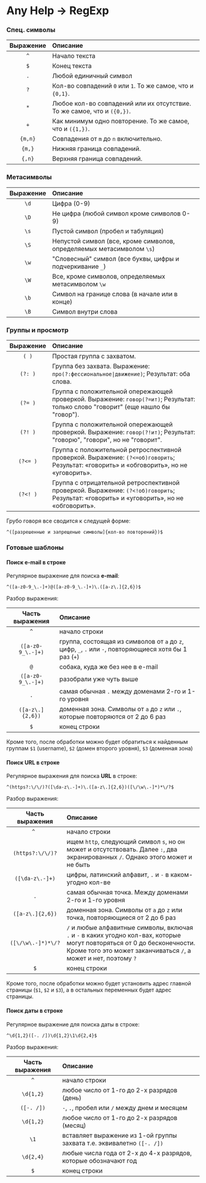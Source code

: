 # Any Help -> RegExp
### Спец. символы

Выражение | Описание
:-------: | :-------
`^` | Начало текста
`$` | Конец текста
`.` | Любой единичный символ
`?` | Кол-во совпадений `0` или `1`. То же самое, что и `{0,1}`.
`*` | Любое кол-во совпадений или их отсутствие. То же самое, что и `({0,})`.
`+` | Как минимум одно повторение. То же самое, что и `({1,})`.
`{m,n}` | Совпадения от `m` до `n` включительно.
`{m,}` | Нижняя граница совпадений.
`{,n}` | Верхняя граница совпадений.


### Метасимволы

Выражение | Описание
:-------: | :-------
`\d` | Цифра (0-9)
`\D` | Не цифра (любой символ кроме символов 0-9)
`\s` | Пустой символ (пробел и табуляция)
`\S` | Непустой символ (все, кроме символов, определяемых метасимволом `\s`)
`\w` | "Словесный" символ (все буквы, цифры и подчеркивание `_`)
`\W` | Все, кроме символов, определяемых метасимволом `\w`
`\b` | Символ на границе слова (в начале или в конце)
`\B` | Символ внутри слова


### Группы и просмотр

Выражение | Описание
:-------: | :-------
`( )` | Простая группа с захватом.
`(?: )` | Группа без захвата. Выражение: `про(?:фессиональное\|движение)`; Результат: оба слова.
`(?= )` | Группа с положительной опережающей проверкой. Выражение: `говор(?=ит)`; Результат: только слово "говорит" (еще нашло бы "говор").
`(?! )` | Группа с положительной опережающей проверкой. Выражение: `говор(?!ит)`; Результат: "говорю", "говори", но не "говорит".
`(?<= )` | Группа с положительной ретроспективной проверкой. Выражение: `(?<=об)говорить`; Результат: «говорить» и «обговорить», но не «уговорить».
`(?<! )` | Группа с отрицательной ретроспективной проверкой. Выражение: `(?<!об)говорить`; Результат: «говорить» и «уговорить», но не «обговорить».

Грубо говоря все сводится к следущей форме:

```^([разрешенные и запрещеные символы]{кол-во повторений})$```

### Готовые шаблоны
#### Поиск e-mail в строке
Регулярное выражение для поиска **e-mail**:

```^([a-z0-9_\.-]+)@([a-z0-9_\.-]+)\.([a-z\.]{2,6})$```

Разбор выражения:

Часть выражения | Описание
:-------------: | :-------
`^` | начало строки
`([a-z0-9_\.-]+)` | группа, состоящая из символов от `a` до `z`, цифр, `_`, `.` или `-`, повторяющиеся хотя бы 1 раз (`+`)
`@` | собака, куда же без нее в e-mail
`([a-z0-9_\.-]+)` | разобрали уже чуть выше
`.` | самая обычная `.` между доменами 2-го и 1-го уровня
`([a-z\.]{2,6})` | доменная зона. Символы от `a` до `z` или `.`, которые повторяются от 2 до 6 раз
`$` | конец строки

Кроме того, после обработки можно будет обратиться к найденным группам `$1` (username), `$2` (домен второго уровня), `$3` (доменная зона)

#### Поиск URL в строке
Регулярное выражения для поиска **URL** в строке:

```^(https?:\/\/)?([\da-z\.-]+)\.([a-z\.]{2,6})([\/\w\.-]*)*\/?$```

Разбор выражения:

Часть выражения | Описание
:-------------: | :-------
`^ ` | начало строки
`(https?:\/\/)?` | ищем `http`, следующий символ `s`, но он может и отсутствовать. Далее `:`, два экранированных `/`. Однако этого может и не быть
`([\da-z\.-]+)` | цифры, латинский алфавит, `.` и `-` в каком-угодно кол-ве
`.`|самая обычная точка. Между доменами 2-го и 1-го уровня
`([a-z\.]{2,6})` | доменная зона. Символы от `a` до `z` или точка, повторяющиеся от 2 до 6 раз
`([\/\w\.-]*)*\/?` | `/` и любые алфавитные символы, включая `.` и `-` в каких угодно кол-вах, которые могут повторяться от 0 до бесконечности. Кроме того это может заканчиваться `/`, а может и нет, поэтому `?`
`$` | конец строки

Кроме того, после обработки можно будет установить адрес главной страницы (`$1`, `$2` и `$3`), а в остальных переменных будет адрес страницы.

#### Поиск даты в строке
Регулярное выражение для поиска даты в строке:

```^\d{1,2}([-. /])\d{1,2}\1\d{2,4}$```

Разбор выражения:

Часть выражения | Описание
:-------------: | :-------
`^` | начало строки
`\d{1,2}` | любое число от 1-го до 2-х разрядов (день)
`([-. /])` | `-`, `.`, пробел или `/` между днем и месяцем
`\d{1,2}` | любое число от 1-го до 2-х разрядов (месяц)
`\1` | вставляет выражение из 1-ой группы захвата т.е. эквивалетно `([-. /])`
`\d{2,4}` | любые числа года от 2-х до 4-х разрядов, которые обозначают год
`$` | конец строки